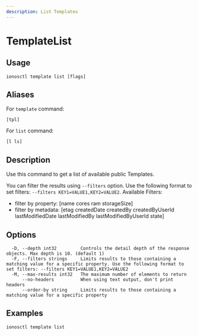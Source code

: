 ```yaml
---
description: List Templates
---
```


# TemplateList

## Usage

```text
ionosctl template list [flags]
```

## Aliases

For `template` command:

```text
[tpl]
```

For `list` command:

```text
[l ls]
```

## Description

Use this command to get a list of available public Templates.

You can filter the results using `--filters` option. Use the following format to set filters: `--filters KEY1=VALUE1,KEY2=VALUE2`.
Available Filters:
* filter by property: [name cores ram storageSize]
* filter by metadata: [etag createdDate createdBy createdByUserId lastModifiedDate lastModifiedBy lastModifiedByUserId state]

## Options

```text
  -D, --depth int32         Controls the detail depth of the response objects. Max depth is 10. (default 1)
  -F, --filters strings     Limits results to those containing a matching value for a specific property. Use the following format to set filters: --filters KEY1=VALUE1,KEY2=VALUE2
  -M, --max-results int32   The maximum number of elements to return
      --no-headers          When using text output, don't print headers
      --order-by string     Limits results to those containing a matching value for a specific property
```

## Examples

```text
ionosctl template list
```


